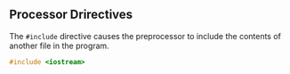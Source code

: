 ## Processor Drirectives
The `#include` directive causes the preprocessor to include the contents of another file in
the program.
```c
#include <iostream>
```
